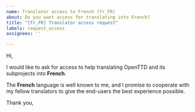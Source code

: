 ```yaml
---
name: Translator access to French (fr_FR)
about: Do you want access for translating into French?
title: "[fr_FR] Translator access request"
labels: request_access
assignees: ''

---
```


<!-- translator: fr_FR -->
<!-- Please do not edit the header of this template. -->

Hi,

I would like to ask for access to help translating OpenTTD and its subprojects into **French**.

The **French** language is well known to me, and I promise to cooperate with my fellow translators to give the end-users the best experience possible.

<!-- Please do not edit the above message. Do feel free to add a personal note after this line. -->

Thank you,
